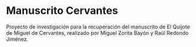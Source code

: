 # Manuscrito Cervantes
Proyecto de investigación para la recuperación del manuscrito de El Quijote de Miguel de Cervantes, realizado por Miguel Zorita Bayón y Raúl Redondo Jiménez.
